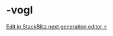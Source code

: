 # -vogl

[Edit in StackBlitz next generation editor ⚡️](https://stackblitz.com/~/github.com/vincencho/-vogl)